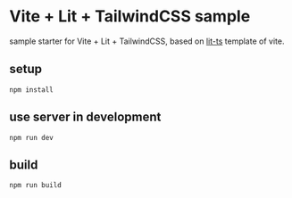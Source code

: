 # Vite + Lit + TailwindCSS sample

sample starter for Vite + Lit + TailwindCSS, based on [lit-ts](https://github.com/vitejs/vite/tree/main/packages/create-vite/template-lit-ts) template of vite.

## setup

```
npm install
```

## use server in development

```
npm run dev
```

## build

```
npm run build
```

